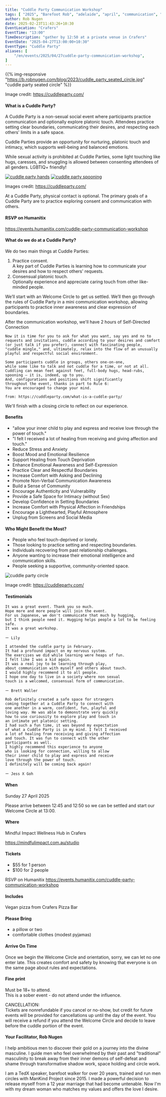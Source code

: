 ```yaml
---
title: "Cuddle Party Communication Workshop"
tags: [ "2025", "Barefoot Rob", "adelaide", "april", "communication", "consent", "crafers", "cuddle-party", "crafers", "pizza", "platonic touch", "workshop", "裸足のロブ" ]
author: Rob Nugen
date: 2025-02-23T11:43:26+10:30
EventLocation: "Crafers"
EventTime: "13:00"
TimeDescription: "gather by 12:50 at a private venue in Crafers"
EventDate: "2025-04-27T13:00:00+10:30"
EventType: "Cuddle Party"
aliases: [
    "/en/events/2025/04/27cuddle-party-communication-workshop",
]
---
```


{{% img-responsive "https://b.robnugen.com/blog/2023/cuddle_party_seated_circle.jpg" "cuddle party seated circle" %}}

<div class="note">Image credit:
<a href="https://cuddleparty.com/">https://cuddleparty.com/</a>
</div>

#### What is a Cuddle Party?

A Cuddle Party is a non-sexual social event
where participants practice communication and
optionally explore platonic touch.
Attendees practice setting clear boundaries,
communicating their desires, and
respecting each others' limits in a safe space.

Cuddle Parties provide an opportunity for nurturing,
platonic touch and intimacy, which supports well-being
and balanced emotions.

While sexual activity is prohibited at Cuddle Parties,
some light touching like hugs, caresses, and
snuggling is allowed between consenting attendees of all genders.  LGBTIQ+ friendly!

[![cuddle party hands](//b.robnugen.com/blog/2023/thumbs/cuddle_party_hands.jpg)](//b.robnugen.com/blog/2023/cuddle_party_hands.jpg)
[![cuddle party spooning](//b.robnugen.com/blog/2023/thumbs/cuddle_party_spooning.jpg)](//b.robnugen.com/blog/2023/cuddle_party_spooning.jpg)

<div class="note">Images credit:
<a href="https://cuddleparty.com/">https://cuddleparty.com/</a>
</div>

At a Cuddle Party, physical contact is optional.
The primary goals of a Cuddle Party are to practice
exploring consent and communication with others.

#### RSVP on Humanitix

https://events.humanitix.com/cuddle-party-communication-workshop

#### What do we do at a Cuddle Party?

We do two main things at Cuddle Parties:

1. Practice consent.<br>
  A key part of Cuddle Parties is learning
  how to communicate your desires and
  how to respect others' requests.
2. Consensual platonic touch.<br>
  Optionally experience and appreciate
  caring touch from other like-minded people.

We’ll start with an Welcome Circle to get us settled.
We’ll then go through the rules of Cuddle Party
in a mini communication workshop, allowing participants
to practice inner awareness and clear expression of boundaries.

After the communication workshop,
we'll have 2 hours of Self-Directed Connection

    Now it is time for you to ask for what you want, say yes and no to
    requests and invitations, cuddle according to your desires and comfort
    (or just talk if you prefer), connect with fascinating people,
    "cuddle mingle," and, ultimately, relax into the flow of an unusually
    playful and respectful social environment.

    Some participants cuddle in groups, others one-on-one,
    while some like to talk and not cuddle for a time, or not at all.
    Cuddling can mean feet against feet, full-body hugs, head-rubs,
    spooning — it is, indeed, up to you.
    And, configurations and positions shift significantly
    throughout the event, thanks in part to Rule 6:
    You are encouraged to change your mind.

    from: https://cuddleparty.com/what-is-a-cuddle-party/

We'll finish with a closing circle to reflect on our experience.

#### Benefits

* "allow your inner child to play and express and receive love through the power of touch."
* "I felt I received a lot of healing from receiving and giving affection and touch."
* Reduce Stress and Anxiety
* Boost Mood and Emotional Resilience
* Support Healing from Touch Deprivation
* Enhance Emotional Awareness and Self-Expression
* Practice Clear and Respectful Boundaries
* Increase Comfort with Asking and Declining
* Promote Non-Verbal Communication Awareness
* Build a Sense of Community
* Encourage Authenticity and Vulnerability
* Provide a Safe Space for Intimacy (without Sex)
* Develop Confidence in Setting Boundaries
* Increase Comfort with Physical Affection in Friendships
* Encourage a Lighthearted, Playful Atmosphere
* Unplug from Screens and Social Media

#### Who Might Benefit the Most?

* People who feel touch-deprived or lonely.
* Those looking to practice setting and respecting boundaries.
* Individuals recovering from past relationship challenges.
* Anyone wanting to increase their emotional intelligence and communication skills.
* People seeking a supportive, community-oriented space.

<img
src="https://b.robnugen.com/blog/2023/cuddle_party_circle.jpg"
alt="cuddle party circle"
class="title" />
<div class="note">Image credit:
<a href="https://cuddleparty.com/">https://cuddleparty.com/</a>
</div>

#### Testimonials

<div>

    It was a great event. Thank you so much.
    Hope more and more people will join the event.
    For us Japanese, we don't communicate that much by hugging,
    but I think people need it. Hugging helps people a lot to be feeling safe.
    It was a great workshop.

    ー Lily

</div>
<div>

    I attended the cuddle party in February.
    It had a profound impact on my nervous system.
    The exercises we did while learning were heaps of fun.
    I felt like I was a kid again.
    It was a real joy to be learning through play,
    about communication with myself and others about touch.
    I would highly recommend it to all people.
    I hope one day to live in a society where non sexual
    touch is a welcomed, consensual form of communication.

    ー Brett Waller

</div>
<div>

    Rob definitely created a safe space for strangers
    coming together at a Cuddle Party to connect with
    one another in a warm, confident, fun, playful and
    loving way. He was able to demonstrate very quickly
    how to use curiousity to explore play and touch in
    an intimate yet platonic setting.
    I had such a fun time, it was beyond my expectation
    of what a Cuddle Party is in my mind. I felt I received
    a lot of healing from receiving and giving affection
    and touch. It was fun to connect with the other
    participants as well.
    I highly recommend this experience to anyone
    who is looking for connection, willing to allow
    their inner child to play and express and receive
    love through the power of touch.
    I definitely will be coming back again!

    ー Jess X Goh

</div>

#### When

Sunday 27 April 2025

Please arrive between 12:45 and 12:50
so we can be settled and start our Welcome Circle at 13:00.

#### Where

Mindful Impact Wellness Hub in Crafers

https://mindfulimpact.com.au/studio

#### Tickets

* $55 for 1 person
* $100 for 2 people

RSVP on Humanitix https://events.humanitix.com/cuddle-party-communication-workshop

#### Includes

Vegan pizza from Crafers Pizza Bar

#### Please Bring

* a pillow or two
* comfortable clothes (modest pyjamas)

#### Arrive On Time

Once we begin the Welcome Circle and orientation, sorry, we can let no one enter late. This creates comfort and safety by knowing that everyone is on the same page about rules and expectations.

#### Fine print

Must be 18+ to attend.
<br>This is a sober event - do not attend under the influence.

CANCELLATION:
<br>Tickets are nonrefundable if you cancel or no-show, but credit for future events
will be provided for cancellations up until the day of the event.
You will receive a refund if you attend the Welcome Circle
and decide to leave before the cuddle portion of the event.

#### Your Facilitator, Rob Nugen

I help ambitious men to discover their gold on a journey into the divine masculine. I guide men who feel overwhelmed by their past and "traditional" masculinity to break away from their inner demons of self-defeat and shame through transformative shadow work, space holding and circle work.

I am a TedX speaker, barefoot walker for over 20 years, trained and run men circles with ManKind Project since 2015. I made a powerful decision to release myself from a 12 year marriage that had become untenable. Now I'm with my dream woman who matches my values and offers the love I desire.
